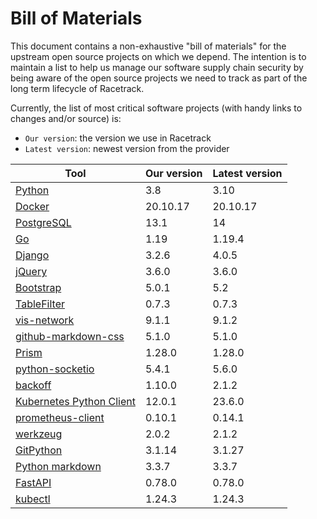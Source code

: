 # Bill of Materials
This document contains a non-exhaustive "bill of materials" for the upstream
open source projects on which we depend. The intention is to maintain a list to
help us manage our software supply chain security by being aware of the open
source projects we need to track as part of the long term lifecycle of
Racetrack.

Currently, the list of most critical software projects (with handy links to
changes and/or source) is:

- `Our version`: the version we use in Racetrack
- `Latest version`: newest version from the provider

| Tool                                                                | Our version | Latest version |
| ------------------------------------------------------------------- | ------------| ---------------|
| [Python](https://www.python.org/downloads/)                         | 3.8         | 3.10           |
| [Docker](https://docs.docker.com/engine/release-notes/)             | 20.10.17    | 20.10.17       |
| [PostgreSQL](https://www.postgresql.org/docs/release/)              | 13.1        | 14             |
| [Go](https://go.dev/)                                               | 1.19        | 1.19.4         |
| [Django](https://pypi.org/project/Django)                           | 3.2.6       | 4.0.5          |
| [jQuery](https://github.com/jquery/jquery/releases)                 | 3.6.0       | 3.6.0          |
| [Bootstrap](https://getbootstrap.com/docs/versions/)                | 5.0.1       | 5.2            |
| [TableFilter](https://github.com/koalyptus/TableFilter/releases)    | 0.7.3       | 0.7.3          |
| [vis-network](https://visjs.github.io/vis-network/docs/network)     | 9.1.1       | 9.1.2          |
| [github-markdown-css](https://github.com/sindresorhus/github-markdown-css) | 5.1.0 | 5.1.0 |
| [Prism](https://github.com/PrismJS/prism/)                          | 1.28.0 | 1.28.0 |
| [python-socketio](https://pypi.org/project/python-socketio/)        | 5.4.1 | 5.6.0 |
| [backoff](https://pypi.org/project/backoff/)                        | 1.10.0 | 2.1.2 |
| [Kubernetes Python Client](https://pypi.org/project/kubernetes/) | 12.0.1 | 23.6.0 |
| [prometheus-client](https://pypi.org/project/prometheus-client/) | 0.10.1 | 0.14.1 |
| [werkzeug](https://pypi.org/project/Werkzeug/) | 2.0.2 | 2.1.2 |
| [GitPython](https://pypi.org/project/GitPython/) | 3.1.14 | 3.1.27 |
| [Python markdown](https://pypi.org/project/Markdown/) | 3.3.7 | 3.3.7 |
| [FastAPI](https://github.com/tiangolo/fastapi) | 0.78.0 | 0.78.0 |
| [kubectl](https://github.com/kubernetes/kubectl) | 1.24.3 | 1.24.3 |
